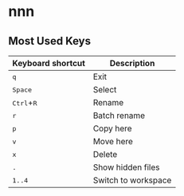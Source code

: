 # nnn

## Most Used Keys

| Keyboard shortcut            | Description         |
| ---------------------------- | ------------------- |
| <kbd>q</kbd>                 | Exit                |
| <kbd>Space</kbd>             | Select              |
| <kbd>Ctrl</kbd>+<kbd>R</kbd> | Rename              |
| <kbd>r</kbd>                 | Batch rename        |
| <kbd>p</kbd>                 | Copy here           |
| <kbd>v</kbd>                 | Move here           |
| <kbd>x</kbd>                 | Delete              |
| <kbd>.</kbd>                 | Show hidden files   |
| <kbd>1..4</kbd>              | Switch to workspace |
